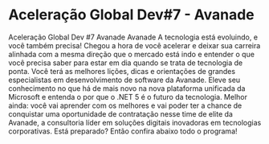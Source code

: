# Aceleração Global Dev#7 - Avanade

Aceleração Global Dev #7 Avanade Avanade A tecnologia está evoluindo, e você também precisa! Chegou a hora de você acelerar e deixar sua carreira alinhada com a mesma direção que o mercado está indo e entender o que você precisa saber para estar em dia quando se trata de tecnologia de ponta. Você terá as melhores lições, dicas e orientações de grandes especialistas em desenvolvimento de software da Avanade. Eleve seu conhecimento no que há de mais novo na nova plataforma unificada da Microsoft e entenda o por que o .NET 5 é o futuro da tecnologia. Melhor ainda: você vai aprender com os melhores e vai poder ter a chance de conquistar uma oportunidade de contratação nesse time de elite da Avanade, a consultoria líder em soluções digitais inovadoras em tecnologias corporativas. Está preparado? Então confira abaixo todo o programa!
